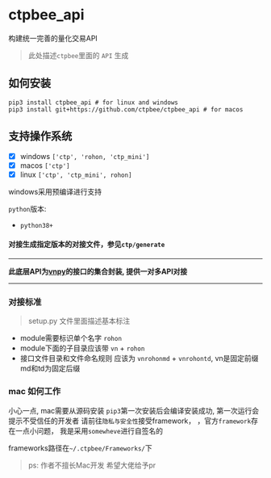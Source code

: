 # ctpbee_api

构建统一完善的量化交易API

> 此处描述`ctpbee`里面的 `API` 生成

## 如何安装

```
pip3 install ctpbee_api # for linux and windows
pip3 install git+https://github.com/ctpbee/ctpbee_api # for macos
```

## 支持操作系统

- [x] windows `['ctp', 'rohon, 'ctp_mini']`
- [x] macos `['ctp']`
- [x] linux `['ctp', 'ctp_mini', rohon]`

windows采用预编译进行支持

`python`版本:

- `python38+`

#### 对接生成指定版本的对接文件，参见`ctp/generate`

---

**此底层API为[vnpy](https://github.com/vnpy/vnpy)的接口的集合封装, 提供一对多API对接**

---

### 对接标准

> setup.py 文件里面描述基本标注

- module需要标识单个名字 `rohon`
- module下面的子目录应该带 `vn` + `rohon`
- 接口文件目录和文件命名规则 应该为 `vnrohonmd` + `vnrohontd`, vn是固定前缀 md和td为固定后缀

### mac 如何工作
小心一点, mac需要从源码安装
`pip3`第一次安装后会编译安装成功, 第一次运行会提示不受信任的开发者 请前往`隐私与安全性`接受framework，
，官方`framework`存在一点小问题， 我是采用`somewheve`进行自签名的

frameworks路径在`~/.ctpbee/Frameworks/`下


> ps: 作者不擅长Mac开发 希望大佬给予pr